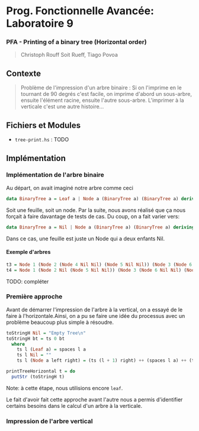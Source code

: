 # Prog. Fonctionnelle Avancée: Laboratoire 9

### PFA - Printing of a binary tree (Horizontal order)

> Christoph Rouff Soit Rueff, Tiago Povoa

## Contexte

> Problème de l'impression d'un arbre binaire : Si on l'imprime en le tournant de 90 degrés c'est facile, on imprime d'abord un sous-arbre, ensuite l'élément racine, ensuite l'autre sous-arbre. L'imprimer à la verticale c'est une autre histoire...

## Fichiers et Modules

* `tree-print.hs` : TODO

## Implémentation

### Implémentation de l'arbre binaire

Au départ, on avait imaginé notre arbre comme ceci

```haskell
data BinaryTree a = Leaf a | Node a (BinaryTree a) (BinaryTree a) deriving (Show)
```

Soit une feuille, soit un node. Par la suite, nous avons réalisé que ça nous forçait à faire davantage de tests de cas. Du coup, on a fait varier vers:

```haskell
data BinaryTree a = Nil | Node a (BinaryTree a) (BinaryTree a) deriving (Show)
```

Dans ce cas, une feuille est juste un Node qui a deux enfants Nil. 

#### Exemple d'arbres

```haskell
t3 = Node 1 (Node 2 (Node 4 Nil Nil) (Node 5 Nil Nil)) (Node 3 (Node 6 Nil Nil) (Node 7 Nil Nil))
t4 = Node 1 (Node 2 Nil (Node 5 Nil Nil)) (Node 3 (Node 6 Nil Nil) (Node 7 Nil Nil))
```

TODO: compléter

### Première approche

Avant de démarrer l'impression de l'arbre à la vertical, on a essayé de le faire à l'horizontale.Ainsi, on a pu se faire une idée du processus avec un problème beaucoup plus simple à résoudre.

```haskell
toStringH Nil = "Empty Tree\n"
toStringH bt = ts 0 bt
  where
    ts l (Leaf a) = spaces l a
    ts l Nil = ""
    ts l (Node a left right) = (ts (l + 1) right) ++ (spaces l a) ++ (ts (l + 1) left)

printTreeHorizontal t = do
  putStr (toStringH t)
```

Note: à cette étape, nous utilisions encore `leaf`. 

Le fait d'avoir fait cette approche avant l'autre nous a permis d'identifier certains besoins dans le calcul d'un arbre à la verticale.

### Impression de l'arbre vertical

